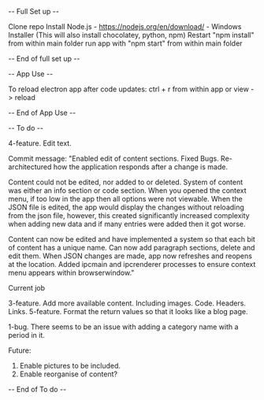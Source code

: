 -- Full Set up -- 

Clone repo
Install Node.js - https://nodejs.org/en/download/ - Windows Installer (This will also install chocolatey, python, npm)
Restart
"npm install" from within main folder
run app with "npm start" from within main folder

-- End of full set up --


-- App Use --

To reload electron app after code updates:
ctrl + r from within app or view -> reload

-- End of App Use --


-- To do --


4-feature. Edit text.

Commit message: 
"Enabled edit of content sections. Fixed Bugs. Re-architectured how the application responds after a change is made.

Content could not be edited, nor added to or deleted. System of content was either an info section or code section. 
When you opened the context menu, if too low in the app then all options were not viewable. When the JSON file is edited,
the app would display the changes without reloading from the json file, however, this created significantly increased 
complexity when adding new data and if many entries were added then it got worse. 

Content can now be edited and have implemented a system so that each bit of content has a unique name. Can now add
paragraph sections, delete and edit them. When JSON changes are made, app now refreshes and reopens at the location.
Added ipcmain and ipcrenderer processes to ensure context menu appears within browserwindow."

Current job

3-feature. Add more available content. Including images. Code. Headers. Links.
5-feature. Format the return values so that it looks like a blog page.

1-bug. There seems to be an issue with adding a category name with a period in it. 
 

Future:
1. Enable pictures to be included.
2. Enable reorganise of content?


-- End of To do --

